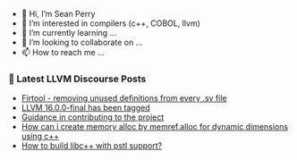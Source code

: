 - 👋 Hi, I’m Sean Perry
- 👀 I’m interested in compilers (c++, COBOL, llvm)
- 🌱 I’m currently learning ...
- 💞️ I’m looking to collaborate on ...
- 📫 How to reach me ...

<!---
s66perry/s66perry is a ✨ special ✨ repository because its `README.md` (this file) appears on your GitHub profile.
You can click the Preview link to take a look at your changes.
--->
### 📕 Latest LLVM Discourse Posts

<!-- DISCOURSE-LLVM:START -->
- [Firtool - removing unused definitions from every .sv file](https://discourse.llvm.org/t/firtool-removing-unused-definitions-from-every-sv-file/69353#post_1)
- [LLVM 16.0.0-final has been tagged](https://discourse.llvm.org/t/llvm-16-0-0-final-has-been-tagged/69327#post_5)
- [Guidance in contributing to the project](https://discourse.llvm.org/t/guidance-in-contributing-to-the-project/69008?page=2#post_36)
- [How can i create memory alloc by memref.alloc for dynamic dimensions using c++](https://discourse.llvm.org/t/how-can-i-create-memory-alloc-by-memref-alloc-for-dynamic-dimensions-using-c/69318#post_2)
- [How to build libc++ with pstl support?](https://discourse.llvm.org/t/how-to-build-libc-with-pstl-support/69341#post_3)
<!-- DISCOURSE-LLVM:END -->
